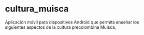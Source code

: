 # cultura_muisca
Aplicación móvil para dispositivos Android que permita enseñar los siguientes aspectos de la cultura precolombina Muisca,
